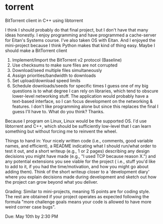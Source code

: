# torrent

BitTorrent client in C++ using libtorrent

I think I should probably do that final project, but I don't have that many ideas honestly. I enjoy programming and have
programmed a cache-server for Eitan's Systems course. I've also taken OS with Eitan. And I enjoyed the mini-project
because I think Python makes that kind of thing easy. Maybe I should make a BitTorrent client

1. Implement/Import the BitTorrent v2 protocol (Baseline)
2. Use checksums to make sure files are not corrupted
3. Download/seed multiple files simultaneously
4. Assign priorities/bandwidth to downloads
5. Set upload/download speed limits
6. Schedule downloads/seeds for specific times I guess one of my big questions is to what degree I can rely on
   libraries, which tend to obscure lower-level networking stuff. The application would probably have a text-based
   interface, so I can focus development on the networking & features. I don't like programming alone but since this
   replaces the final I guess I'll have to. What do you think? Thanks.

Because I program on Linux, Linux would be the supported OS. I'd use libtorrent and C++, which should be
sufficiently low-level that I can learn something but without forcing me to reinvent the wheel.

Things to hand in: Your nicely written code (i.e., comments, good variable names, and efficient), a README indicating
what I should run/what order to test it out, and a short writeup (e.g., 1 or 2 pages) describing any design decisions
you might have made (e.g., "I used TCP because reason X.") and any potential extensions you see viable for the project (
i.e., stuff you'd like to add to it, if you had the time/motivation, and how you might go about adding them). Think of
the short writeup closer to a 'development diary' where you explain decisions made during development and sketch out how
the project can grow beyond what you deliver.

Grading: Similar to mini-projects, meaning 15 points are for coding style. The rest are obtained if your project
operates as expected following the formula "more challenge goals means your code is allowed to have more weird corner
case bugs".

Due: May 10th by 2:30 PM

